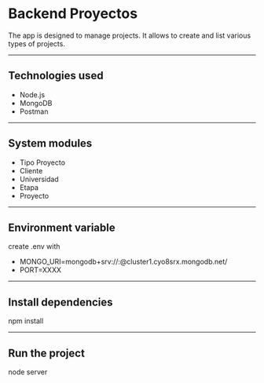 ﻿# Backend Proyectos

The app is designed to manage projects. It allows to create and list various types of projects.

***

## Technologies used
* Node.js
* MongoDB
* Postman

***

## System modules
* Tipo Proyecto
* Cliente
* Universidad
* Etapa
* Proyecto

***

## Environment variable
create .env with
* MONGO_URI=mongodb+srv://<user>:<password>@cluster1.cyo8srx.mongodb.net/
* PORT=XXXX

***

## Install dependencies
npm install

***

## Run the project
node server